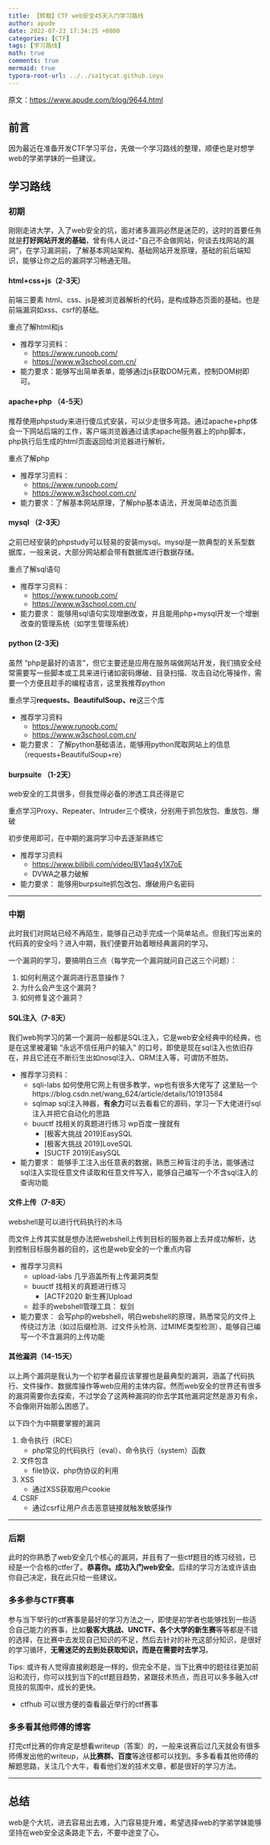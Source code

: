 ```yaml
---
title: 【转载】CTF web安全45天入门学习路线
author: apude
date: 2022-07-23 17:34:25 +0800
categories: [CTF]
tags: [学习路线]
math: true
comments: true
mermaid: true
typora-root-url: ../../sa1tycat.github.ioyu
---
```






原文：https://www.apude.com/blog/9644.html

## 前言

因为最近在准备开发CTF学习平台，先做一个学习路线的整理，顺便也是对想学web的学弟学妹的一些建议。

## 学习路线

### 初期

刚刚走进大学，入了web安全的坑，面对诸多漏洞必然是迷茫的，这时的首要任务就是**打好网站开发的基础**，曾有伟人说过-"自己不会做网站，何谈去找网站的漏洞"，在学习漏洞前，了解基本网站架构、基础网站开发原理，基础的前后端知识，能够让你之后的漏洞学习畅通无阻。

#### html+css+js（2-3天）

前端三要素 html、css、js是被浏览器解析的代码，是构成静态页面的基础。也是前端漏洞如xss、csrf的基础。

重点了解html和js

- 推荐学习资料：
  - https://www.runoob.com/
  - https://www.w3school.com.cn/
- 能力要求：能够写出简单表单，能够通过js获取DOM元素，控制DOM树即可。

#### apache+php （4-5天）

推荐使用phpstudy来进行傻瓜式安装，可以少走很多弯路。通过apache+php体会一下网站后端的工作，客户端浏览器通过请求apache服务器上的php脚本，php执行后生成的html页面返回给浏览器进行解析。

重点了解php

- 推荐学习资料：
  - https://www.runoob.com/
  - https://www.w3school.com.cn/
- 能力要求：了解基本网站原理，了解php基本语法，开发简单动态页面

#### mysql （2-3天）

之前已经安装的phpstudy可以轻易的安装mysql。mysql是一款典型的关系型数据库，一般来说，大部分网站都会带有数据库进行数据存储。

重点了解sql语句

- 推荐学习资料：
  - https://www.runoob.com/
  - https://www.w3school.com.cn/
- 能力要求： 能够用sql语句实现增删改查，并且能用php+mysql开发一个增删改查的管理系统（如学生管理系统）

#### python (2-3天)

虽然 “php是最好的语言”，但它主要还是应用在服务端做网站开发，我们搞安全经常需要写一些脚本或工具来进行诸如密码爆破、目录扫描、攻击自动化等操作，需要一个方便且趁手的编程语言，这里我推荐python

重点学习**requests、BeautifulSoup、re**这三个库

- 推荐学习资料
  - https://www.runoob.com/
  - https://www.w3school.com.cn/
- 能力要求： 了解python基础语法，能够用python爬取网站上的信息（requests+BeautifulSoup+re）

#### burpsuite （1-2天）

web安全的工具很多，但我觉得必备的渗透工具还得是它

重点学习Proxy、Repeater、Intruder三个模块，分别用于抓包放包、重放包、爆破

初步使用即可，在中期的漏洞学习中去逐渐熟练它

- 推荐学习资料
  - https://www.bilibili.com/video/BV1aq4y1X7oE
  - DVWA之暴力破解
- 能力要求： 能够用burpsuite抓包改包、爆破用户名密码

------

### 中期

此时我们对网站已经不再陌生，能够自己动手完成一个简单站点。但我们写出来的代码真的安全吗？进入中期，我们便要开始着眼经典漏洞的学习。

一个漏洞的学习，要搞明白三点（每学完一个漏洞就问自己这三个问题）：

1. 如何利用这个漏洞进行恶意操作？
2. 为什么会产生这个漏洞？
3. 如何修复这个漏洞？

#### SQL注入（7-8天）

我们web狗学习的第一个漏洞一般都是SQL注入，它是web安全经典中的经典，也是在这里被灌输 “永远不信任用户的输入” 的口号，即使是现在sql注入也依旧存在，并且它还在不断衍生出如nosql注入、ORM注入等，可谓防不胜防。

- 推荐学习资料：
  - sqli-labs 如何使用它网上有很多教学，wp也有很多大佬写了 这里贴一个https://blog.csdn.net/wang_624/article/details/101913584
  - sqlmap sql注入神器，**有余力**可以去看看它的源码，学习一下大佬进行sql注入并把它自动化的思路
  - buuctf 找相关的真题进行练习 wp百度一搜就有
    - [极客大挑战 2019]EasySQL
    - [极客大挑战 2019]LoveSQL
    - [SUCTF 2019]EasySQL
- 能力要求： 能够手工注入出任意表的数据，熟悉三种盲注的手法，能够通过sql注入实现任意文件读取和任意文件写入，能够自己编写一个不含sql注入的查询功能

#### 文件上传（7-8天）

webshell是可以进行代码执行的木马

而文件上传其实就是想办法把webshell上传到目标的服务器上去并成功解析，达到控制目标服务器的目的，这也是web安全的一个重点内容

- 推荐学习资料
  - upload-labs 几乎涵盖所有上传漏洞类型
  - buuctf 找相关的真题进行练习
    - [ACTF2020 新生赛]Upload
  - 趁手的webshell管理工具： 蚁剑
- 能力要求： 会写php的webshell，明白webshell的原理，熟悉常见的文件上传绕过方法（如过后缀检测、过文件头检测、过MIME类型检测），能够自己编写一个不含漏洞的上传功能

#### 其他漏洞（14-15天）

以上两个漏洞是我认为一个初学者最应该掌握也是最典型的漏洞，涵盖了代码执行、文件操作、数据库操作等web应用的主体内容。然而web安全的世界还有很多的漏洞需要你去探索，不过学会了这两种漏洞的你去学其他漏洞定然是游刃有余，不会像刚开始那么困惑了。

以下四个为中期要掌握的漏洞

1. 命令执行（RCE）
   - php常见的代码执行（eval）、命令执行（system）函数
2. 文件包含
   - file协议、php伪协议的利用
3. XSS
   - 通过XSS获取用户cookie
4. CSRF
   - 通过csrf让用户点击恶意链接就触发敏感操作

------

### 后期

此时的你熟悉了web安全几个核心的漏洞，并且有了一些ctf题目的练习经验，已经是一个合格的ctfer了。**恭喜你。成功入门web安全**。后续的学习方法或许该由你自己决定，我在此只给一些建议。

### 多多参与CTF赛事

参与当下举行的ctf赛事是最好的学习方法之一，即使是初学者也能够找到一些适合自己能力的赛事，比如**极客大挑战、UNCTF、各个大学的新生赛**等等都是不错的选择，在比赛中去发现自己知识的不足，然后去针对的补充这部分知识，是很好的学习循环，**无需迷茫的去到处获取知识，而是在需要时去学习**。

Tips: 或许有人觉得直接刷题是一样的，但完全不是，当下比赛中的题往往更加前沿和流行，你可以找到当下的ctf题目趋势，紧跟技术热点，而且可以多多融入ctf竞技的氛围中，成长的更快。

- ctfhub 可以很方便的查看最近举行的ctf赛事

### 多多看其他师傅的博客

打完ctf比赛的你肯定是想看writeup（答案）的，一般来说赛后过几天就会有很多师傅发出他的writeup，从**比赛群、百度**等途径都可以找到。多多看看其他师傅的解题思路，关注几个大牛，看看他们发的技术文章，都是很好的学习方法。

------

## 总结

web是个大坑，进去容易出去难，入门容易提升难，希望选择web的学弟学妹能够坚持在web安全这条路走下去，不要中途变了心。
